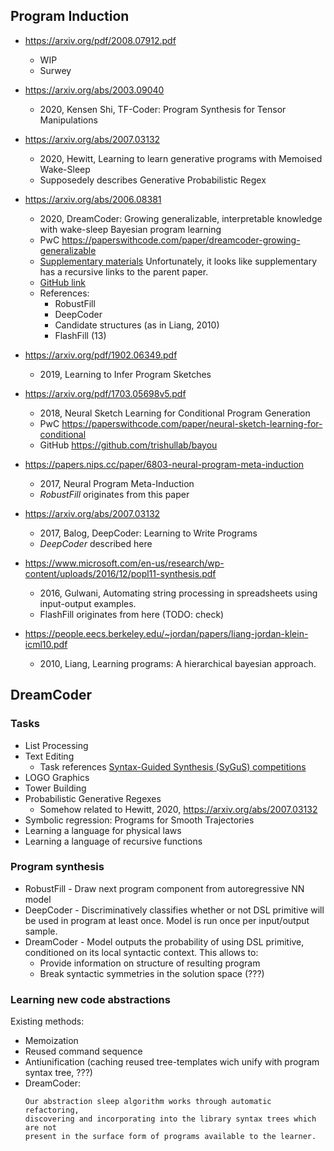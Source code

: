 Program Induction
-----------------

* https://arxiv.org/pdf/2008.07912.pdf
  - WIP
  - Surwey

* https://arxiv.org/abs/2003.09040
  - 2020, Kensen Shi, TF-Coder: Program Synthesis for Tensor Manipulations

* https://arxiv.org/abs/2007.03132
  - 2020, Hewitt, Learning to learn generative programs with Memoised Wake-Sleep
  - Supposedely describes Generative Probabilistic Regex

* https://arxiv.org/abs/2006.08381
  - 2020, DreamCoder: Growing generalizable, interpretable knowledge with
    wake-sleep Bayesian program learning
  - PwC https://paperswithcode.com/paper/dreamcoder-growing-generalizable
  - [Supplementary
    materials](https://web.mit.edu/ellisk/www/dreamcodersupplement.pdf)
    Unfortunately, it looks like supplementary has a recursive links to the
    parent paper.
  - [GitHub link](https://github.com/ellisk42/ec)
  - References:
    + RobustFill
    + DeepCoder
    + Candidate structures (as in Liang, 2010)
    + FlashFill (13)

* https://arxiv.org/pdf/1902.06349.pdf
  - 2019, Learning to Infer Program Sketches

* https://arxiv.org/pdf/1703.05698v5.pdf
  - 2018, Neural Sketch Learning for Conditional Program Generation
  - PwC https://paperswithcode.com/paper/neural-sketch-learning-for-conditional
  - GitHub https://github.com/trishullab/bayou

* https://papers.nips.cc/paper/6803-neural-program-meta-induction
  - 2017, Neural Program Meta-Induction
  - *RobustFill* originates from this paper

* https://arxiv.org/abs/2007.03132
  - 2017, Balog, DeepCoder: Learning to Write Programs
  - *DeepCoder* described here

* https://www.microsoft.com/en-us/research/wp-content/uploads/2016/12/popl11-synthesis.pdf
  - 2016, Gulwani, Automating string processing in spreadsheets using
    input-output examples.
  - FlashFill originates from here (TODO: check)

* https://people.eecs.berkeley.edu/~jordan/papers/liang-jordan-klein-icml10.pdf
  - 2010, Liang, Learning programs: A hierarchical bayesian approach.

DreamCoder
----------

### Tasks

* List Processing
* Text Editing
  - Task references [Syntax-Guided Synthesis (SyGuS) competitions](https://sygus.org/)
* LOGO Graphics
* Tower Building
* Probabilistic Generative Regexes
  - Somehow related to Hewitt, 2020, https://arxiv.org/abs/2007.03132
* Symbolic regression: Programs for Smooth Trajectories
* Learning a language for physical laws
* Learning a language of recursive functions

### Program synthesis

* RobustFill - Draw next program component from autoregressive NN model
* DeepCoder - Discriminatively classifies whether or not DSL primitive will be
  used in program at least once. Model is run once per input/output sample.
* DreamCoder - Model outputs the probability of using DSL primitive, conditioned
  on its local syntactic context. This allows to:
  - Provide information on structure of resulting program
  - Break syntactic symmetries in the solution space (???)

### Learning new code abstractions

Existing methods:

* Memoization
* Reused command sequence
* Antiunification (caching reused tree-templates wich unify with program syntax
  tree, ???)
* DreamCoder:
  ```
  Our abstraction sleep algorithm works through automatic refactoring,
  discovering and incorporating into the library syntax trees which are not
  present in the surface form of programs available to the learner.
  ```




